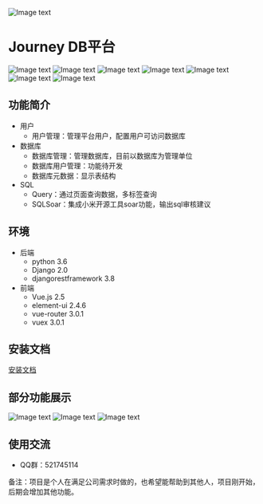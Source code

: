 ![Image text](https://github.com/guyage/Journey/blob/master/frontend/src/assets/logo2.png)
# Journey DB平台
![Image text](https://github.com/guyage/Journey/blob/master/frontend/github_img/build-release-brightgreen.svg)
![Image text](https://github.com/guyage/Journey/blob/master/frontend/github_img/version-0.1.0-brightgreen.svg)
![Image text](https://github.com/guyage/Journey/blob/master/frontend/github_img/python-3.6.5-brightgreen.svg)
![Image text](https://github.com/guyage/Journey/blob/master/frontend/github_img/Django-2.0.4-brightgreen.svg)
![Image text](https://github.com/guyage/Journey/blob/master/frontend/github_img/djangorestframework-3.8.2-brightgreen.svg)
![Image text](https://github.com/guyage/Journey/blob/master/frontend/github_img/vue.js-2.5.2-brightgreen.svg)
![Image text](https://github.com/guyage/Journey/blob/master/frontend/github_img/element--ui-2.4.6-brightgreen.svg)
## 功能简介
* 用户
  * 用户管理：管理平台用户，配置用户可访问数据库
* 数据库
  * 数据库管理：管理数据库，目前以数据库为管理单位
  * 数据库用户管理：功能待开发
  * 数据库元数据：显示表结构
* SQL
  * Query：通过页面查询数据，多标签查询
  * SQLSoar：集成小米开源工具soar功能，输出sql审核建议
## 环境
* 后端
  * python 3.6
  * Django 2.0
  * djangorestframework 3.8
* 前端
  * Vue.js 2.5
  * element-ui 2.4.6
  * vue-router 3.0.1
  * vuex 3.0.1
## 安装文档
[安装文档](https://github.com/guyage/Journey/blob/master/install.md)
## 部分功能展示
![Image text](https://github.com/guyage/Journey/blob/master/frontend/github_img/1.png)
![Image text](https://github.com/guyage/Journey/blob/master/frontend/github_img/2.png)
![Image text](https://github.com/guyage/Journey/blob/master/frontend/github_img/3.png)
## 使用交流
* QQ群：521745114

备注：项目是个人在满足公司需求时做的，也希望能帮助到其他人，项目刚开始，后期会增加其他功能。
